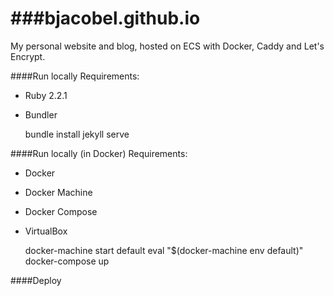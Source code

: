 ###bjacobel.github.io
=========
My personal website and blog, hosted on ECS with Docker, Caddy and Let's Encrypt.

####Run locally
Requirements:
  - Ruby 2.2.1
  - Bundler

    bundle install
    jekyll serve

####Run locally (in Docker)
Requirements:
  - Docker
  - Docker Machine
  - Docker Compose
  - VirtualBox

    docker-machine start default
    eval "$(docker-machine env default)"
    docker-compose up

####Deploy
